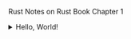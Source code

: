 Rust Notes on Rust Book Chapter 1

<details>

<summary>Hello, World!</summary>

Execute the codes by using
``` rustc main.rs ```

Run the executed codes by using 
``` ./main ```

Explaining codes in "main.rs";

``` println! ``` calls a Rust macro. By using ``` ! ```, you are calling a macro instead of normal function.

</details>